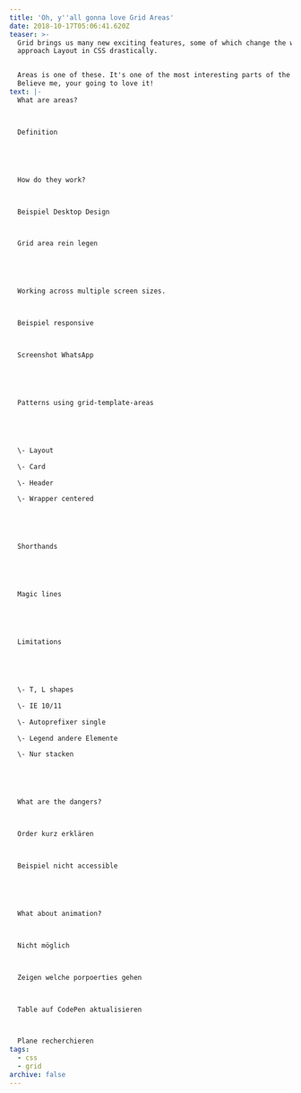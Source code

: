 ```yaml
---
title: 'Oh, y''all gonna love Grid Areas'
date: 2018-10-17T05:06:41.620Z
teaser: >-
  Grid brings us many new exciting features, some of which change the way we
  approach Layout in CSS drastically.


  Areas is one of these. It's one of the most interesting parts of the spec.
  Believe me, your going to love it!
text: |-
  What are areas?



  Definition





  How do they work?



  Beispiel Desktop Design



  Grid area rein legen





  Working across multiple screen sizes.



  Beispiel responsive



  Screenshot WhatsApp





  Patterns using grid-template-areas





  \- Layout

  \- Card

  \- Header

  \- Wrapper centered





  Shorthands





  Magic lines





  Limitations





  \- T, L shapes

  \- IE 10/11

  \- Autoprefixer single 

  \- Legend andere Elemente

  \- Nur stacken





  What are the dangers?



  Order kurz erklären



  Beispiel nicht accessible





  What about animation?



  Nicht möglich



  Zeigen welche porpoerties gehen



  Table auf CodePen aktualisieren



  Plane recherchieren
tags:
  - css
  - grid
archive: false
---
```


